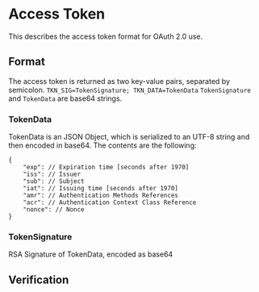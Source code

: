 # Access Token
This describes the access token format for OAuth 2.0 use.

## Format
The access token is returned as two key-value pairs, separated by semicolon.
`TKN_SIG=TokenSignature; TKN_DATA=TokenData`
`TokenSignature` and `TokenData` are base64 strings.

### TokenData
TokenData is an JSON Object, which is serialized to an UTF-8 string and then encoded in base64.
The contents are the following:
```
{
	"exp": // Expiration time [seconds after 1970]
	"iss": // Issuer
	"sub": // Subject
	"iat": // Issuing time [seconds after 1970]
	"amr": // Authentication Methods References
	"acr": // Authentication Context Class Reference
	"nonce": // Nonce
}
```

### TokenSignature
RSA Signature of TokenData, encoded as base64

## Verification

